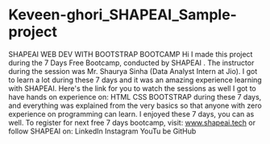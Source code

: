 # Keveen-ghori_SHAPEAI_Sample-project
SHAPEAI WEB DEV WITH BOOTSTRAP BOOTCAMP Hi I made this project during the 7 Days Free Bootcamp, conducted by SHAPEAI . The instructor during the session was Mr. Shaurya Sinha (Data Analyst Intern at Jio). I got to learn a lot during these 7 days and it was an amazing experience learning with SHAPEAI.  Here's the link for you to watch the sessions as well  I got to have hands on experience on:  HTML CSS BOOTSTRAP during these 7 days, and everything was explained from the very basics so that anyone with zero experience on programming can learn. I enjoyed these 7 days, you can as well. To register for next free 7 days bootcamp, visit: www.shapeai.tech or follow SHAPEAI on: LinkedIn Instagram YouTu be GitHub

